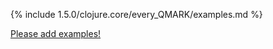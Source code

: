 {% include 1.5.0/clojure.core/every_QMARK/examples.md %}

[Please add examples!](https://github.com/arrdem/grimoire/edit/master/_includes/1.6.0/clojure.core/every_QMARK/examples.md)
